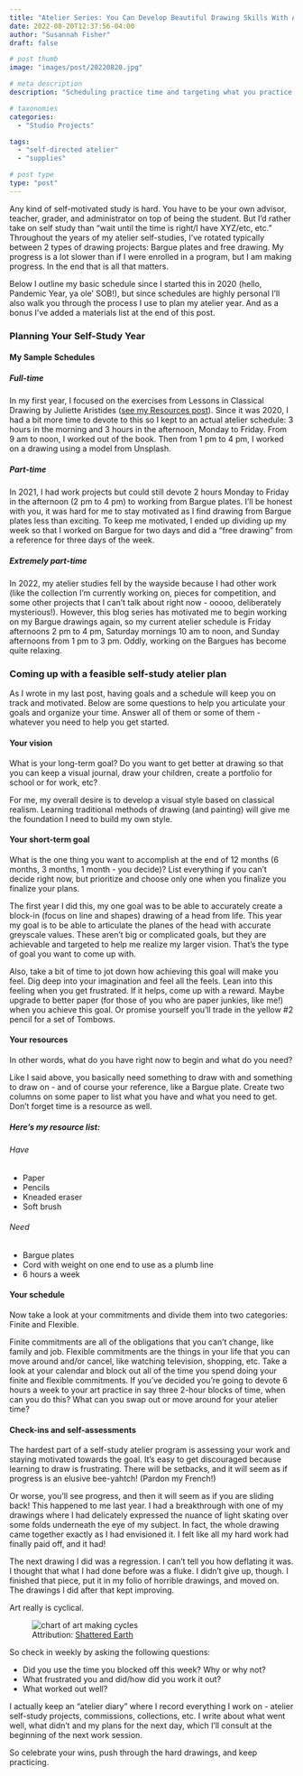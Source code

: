 ```yaml
---
title: "Atelier Series: You Can Develop Beautiful Drawing Skills With A Self Study Atelier Schedule"
date: 2022-08-20T12:37:56-04:00
author: "Susannah Fisher"
draft: false

# post thumb
image: "images/post/20220820.jpg"

# meta description
description: "Scheduling practice time and targeting what you practice will help you learn how to draw quicker."

# taxonomies
categories:
  - "Studio Projects"

tags:
  - "self-directed atelier"
  - "supplies"

# post type
type: "post"
---
```


Any kind of self-motivated study is hard. You have to be your own advisor, teacher, grader, and administrator on top of being the student. But I’d rather take on self study than “wait until the time is right/I have XYZ/etc, etc.” Throughout the years of my atelier self-studies, I’ve rotated typically between 2 types of drawing projects: Bargue plates and free drawing. My progress is a lot slower than if I were enrolled in a program, but I am making progress. In the end that is all that matters.

<!--more-->

Below I outline my basic schedule since I started this in 2020 (hello, Pandemic Year, ya ole’ SOB!), but since schedules are highly personal I’ll also walk you through the process I use to plan my atelier year. And as a bonus I’ve added a materials list at the end of this post.

### Planning Your Self-Study Year
#### My Sample Schedules
##### Full-time
In my first year, I focused on the exercises from Lessons in Classical Drawing by Juliette Aristides ([see my Resources post](/blog/learning-list-for-self-taught-artists/)). Since it was 2020, I had a bit more time to devote to this so I kept to an actual atelier schedule: 3 hours in the morning and 3 hours in the afternoon, Monday to Friday. From 9 am to noon, I worked out of the book. Then from 1 pm to 4 pm, I worked on a drawing using a model from Unsplash.

##### Part-time
In 2021, I had work projects but could still devote 2 hours Monday to Friday in the afternoon (2 pm to 4 pm) to working from Bargue plates. I’ll be honest with you, it was hard for me to stay motivated as I find drawing from Bargue plates less than exciting. To keep me motivated, I ended up dividing up my week so that I worked on Bargue for two days and did a “free drawing” from a reference for three days of the week.

##### Extremely part-time
In 2022, my atelier studies fell by the wayside because I had other work (like the collection I’m currently working on, pieces for competition, and some other projects that I can’t talk about right now - ooooo, deliberately mysterious!). However, this blog series has motivated me to begin working on my Bargue drawings again, so my current atelier schedule is Friday afternoons 2 pm to 4 pm, Saturday mornings 10 am to noon, and Sunday afternoons from 1 pm to 3 pm. Oddly, working on the Bargues has become quite relaxing.

### Coming up with a feasible self-study atelier plan
As I wrote in my last post, having goals and a schedule will keep you on track and motivated. Below are some questions to help you articulate your goals and organize your time. Answer all of them or some of them - whatever you need to help you get started.

#### Your vision
What is your long-term goal? Do you want to get better at drawing so that you can keep a visual journal, draw your children, create a portfolio for school or for work, etc?

For me, my overall desire is to develop a visual style based on classical realism. Learning traditional methods of drawing (and painting) will give me the foundation I need to build my own style.

#### Your short-term goal
What is the one thing you want to accomplish at the end of 12 months (6 months, 3 months, 1 month - you decide)? List everything if you can’t decide right now, but prioritize and choose only one when you finalize you finalize your plans.

The first year I did this, my one goal was to be able to accurately create a block-in (focus on line and shapes) drawing of a head from life. This year my goal is to be able to articulate the planes of the head with accurate greyscale values. These aren’t big or complicated goals, but they are achievable and targeted to help me realize my larger vision. That’s the type of goal you want to come up with.

Also, take a bit of time to jot down how achieving this goal will make you feel. Dig deep into your imagination and feel all the feels. Lean into this feeling when you get frustrated. If it helps, come up with a reward. Maybe upgrade to better paper (for those of you who are paper junkies, like me!) when you achieve this goal. Or promise yourself you’ll trade in the yellow #2 pencil for a set of Tombows.

#### Your resources
In other words, what do you have right now to begin and what do you need?

Like I said above, you basically need something to draw with and something to draw on - and of course your reference, like a Bargue plate. Create two columns on some paper to list what you have and what you need to get. Don’t forget time is a resource as well.

##### Here’s my resource list:
###### Have
 - Paper
 - Pencils
 - Kneaded eraser
 - Soft brush

###### Need
 - Bargue plates
 - Cord with weight on one end to use as a plumb line
 - 6 hours a week

#### Your schedule
Now take a look at your commitments and divide them into two categories: Finite and  Flexible.

Finite commitments are all of the obligations that you can’t change, like family and job. Flexible commitments are the things in your life that you can move around and/or cancel, like watching television, shopping, etc. Take a look at your calendar and block out all of the time you spend doing your finite and flexible commitments. If you’ve decided you’re going to devote 6 hours a week to your art practice in say three 2-hour blocks of time, when can you do this? What can you swap out or move around for your atelier time? 

#### Check-ins and self-assessments
The hardest part of a self-study atelier program is assessing your work and staying motivated towards the goal. It’s easy to get discouraged because learning to draw is frustrating. There will be setbacks, and it will seem as if progress is an elusive bee-yahtch! (Pardon my French!)

Or worse, you’ll see progress, and then it will seem as if you are sliding back! This happened to me last year. I had a breakthrough with one of my drawings where I had delicately expressed the nuance of light skating over some folds underneath the eye of my subject. In fact, the whole drawing came together exactly as I had envisioned it. I felt like all my hard work had finally paid off, and it had!

The next drawing I did was a regression. I can’t tell you how deflating it was. I thought that what I had done before was a fluke. I didn’t give up, though. I finished that piece, put it in my folio of horrible drawings, and moved on. The drawings I did after that kept improving.

Art really is cyclical.

<figure>
  <img src="/images/post/20220820a.jpg" alt="chart of art making cycles" />
  <figcaption>Attribution: <a href="https://www.deviantart.com/shattered-earth/art/Art-Cycle-329593292">Shattered Earth</a></figcaption>
</figure>

So check in weekly by asking the following questions:
 - Did you use the time you blocked off this week? Why or why not?
 - What frustrated you and did/how did you work it out?
 - What worked out well?

I actually keep an “atelier diary” where I record everything I work on - atelier self-study projects, commissions, collections, etc. I write about what went well, what didn’t and my plans for the next day, which I’ll consult at the beginning of the next work session.

So celebrate your wins, push through the hard drawings, and keep practicing.
